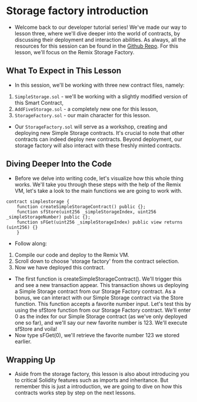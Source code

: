 # Storage factory introduction
- Welcome back to our developer tutorial series! We've made our way to lesson three, where we'll dive deeper into the world of contracts, by discussing their deployment and interaction abilities. As always, all the resources for this session can be found in the [Github Repo](https://github.com/Cyfrin/foundry-full-course-cu#lesson-3-remix-storage-factory). For this lesson, we'll focus on the Remix Storage Factory.

## What To Expect in This Lesson
- In this session, we'll be working with three new contract files, namely:

1. `SimpleStorage.sol` - we'll be working with a slightly modified version of this Smart Contract,
2. `AddFiveStorage.sol` - a completely new one for this lesson,
3. `StorageFactory.sol` - our main character for this lesson.

- Our `StorageFactory.sol` will serve as a workshop, creating and deploying new Simple Storage contracts. It's crucial to note that other contracts can indeed deploy new contracts. Beyond deployment, our storage factory will also interact with these freshly minted contracts.

## Diving Deeper Into the Code
- Before we delve into writing code, let's visualize how this whole thing works. We'll take you through these steps with the help of the Remix VM, let's take a look to the main functions we are going to work with.

```
contract simplestorage {
    function createSimpleStorageContract() public {};
    function sfStore(uint256 _simpleStorageIndex, uint256 _simpleStorageNumber) public {};
    function sFGet(uint256 _simpleStorageIndex) public view returns (uint256) {}
    }
```

- Follow along:
1. Compile our code and deploy to the Remix VM.
2. Scroll down to choose 'storage factory' from the contract selection.
3. Now we have deployed this contract.

- The first function is createSimpleStorageContract(). We'll trigger this and see a new transaction appear. This transaction shows us deploying a Simple Storage contract from our Storage Factory contract.
As a bonus, we can interact with our Simple Storage contract via the Store function. This function accepts a favorite number input. Let's test this by using the sfStore function from our Storage Factory contract. We'll enter 0 as the index for our Simple Storage contract (as we've only deployed one so far), and we'll say our new favorite number is 123. We'll execute sfStore and voila!
- Now type sFGet(0), we'll retrieve the favorite number 123 we stored earlier.

## Wrapping Up
- Aside from the storage factory, this lesson is also about introducing you to critical Solidity features such as imports and inheritance. But remember this is just a introduction, we are going to dive on how this contracts works step by step on the next lessons.
